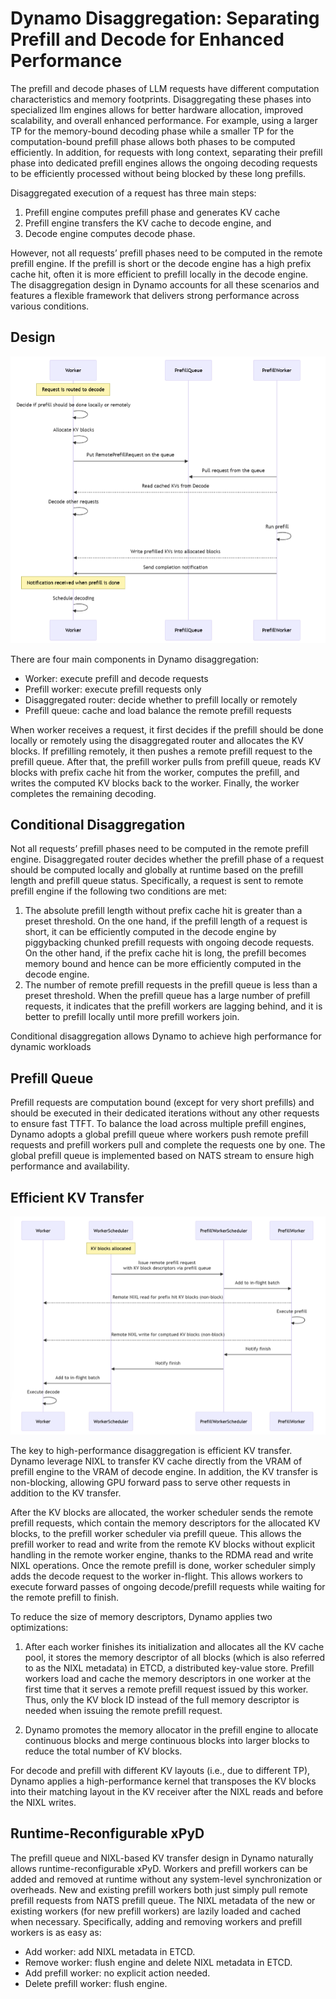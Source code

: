 # Dynamo Disaggregation: Separating Prefill and Decode for Enhanced Performance

The prefill and decode phases of LLM requests have different computation characteristics and memory footprints. Disaggregating these phases into specialized llm engines allows for better hardware allocation, improved scalability, and overall enhanced performance. For example, using a larger TP for the memory-bound decoding phase while a smaller TP for the computation-bound prefill phase allows both phases to be computed efficiently. In addition, for requests with long context, separating their prefill phase into dedicated prefill engines allows the ongoing decoding requests to be efficiently processed without being blocked by these long prefills.

Disaggregated execution of a request has three main steps:
1. Prefill engine computes prefill phase and generates KV cache
2. Prefill engine transfers the KV cache to decode engine, and
3. Decode engine computes decode phase.

However, not all requests’ prefill phases need to be computed in the remote prefill engine. If the prefill is short or the decode engine has a high prefix cache hit, often it is more efficient to prefill locally in the decode engine. The disaggregation design in Dynamo accounts for all these scenarios and features a flexible framework that delivers strong performance across various conditions.


## Design

![](images/disagg_design.png)

There are four main components in Dynamo disaggregation:
- Worker: execute prefill and decode requests
- Prefill worker: execute prefill requests only
- Disaggregated router: decide whether to prefill locally or remotely
- Prefill queue: cache and load balance the remote prefill requests

When worker receives a request, it first decides if the prefill should be done locally or remotely using the disaggregated router and allocates the KV blocks. If prefilling remotely, it then pushes a remote prefill request to the prefill queue. After that, the prefill worker pulls from prefill queue, reads KV blocks with prefix cache hit from the worker, computes the prefill, and writes the computed KV blocks back to the worker. Finally, the worker completes the remaining decoding.

## Conditional Disaggregation

Not all requests’ prefill phases need to be computed in the remote prefill engine. Disaggregated router decides whether the prefill phase of a request should be computed locally and globally at runtime based on the prefill length and prefill queue status. Specifically, a request is sent to remote prefill engine if the following two conditions are met:
1. The absolute prefill length without prefix cache hit is greater than a preset threshold. On the one hand, if the prefill length of a request is short, it can be efficiently computed in the decode engine by piggybacking chunked prefill requests with ongoing decode requests. On the other hand, if the prefix cache hit is long, the prefill becomes memory bound and hence can be more efficiently computed in the decode engine.
2. The number of remote prefill requests in the prefill queue is less than a preset threshold. When the prefill queue has a large number of prefill requests, it indicates that the prefill workers are lagging behind, and it is better to prefill locally until more prefill workers join.

Conditional disaggregation allows Dynamo to achieve high performance for dynamic workloads

## Prefill Queue

Prefill requests are computation bound (except for very short prefills) and should be executed in their dedicated iterations without any other requests to ensure fast TTFT. To balance the load across multiple prefill engines, Dynamo adopts a global prefill queue where workers push remote prefill requests and prefill workers pull and complete the requests one by one. The global prefill queue is implemented based on NATS stream to ensure high performance and availability.

## Efficient KV Transfer

![](images/kv_transfer.png)

The key to high-performance disaggregation is efficient KV transfer. Dynamo leverage NIXL to transfer KV cache directly from the VRAM of prefill engine to the VRAM of decode engine. In addition, the KV transfer is non-blocking, allowing GPU forward pass to serve other requests in addition to the KV transfer.

After the KV blocks are allocated, the worker scheduler sends the remote prefill requests, which contain the memory descriptors for the allocated KV blocks, to the prefill worker scheduler via prefill queue. This allows the prefill worker to read and write from the remote KV blocks without explicit handling in the remote worker engine, thanks to the RDMA read and write NIXL operations. Once the remote prefill is done, worker scheduler simply adds the decode request to the worker in-flight. This allows workers to execute forward passes of ongoing decode/prefill requests while waiting for the remote prefill to finish.

To reduce the size of memory descriptors, Dynamo applies two optimizations:
1. After each worker finishes its initialization and allocates all the KV cache pool, it stores the memory descriptor of all blocks (which is also referred to as the NIXL metadata) in ETCD, a distributed key-value store. Prefill workers load and cache the memory descriptors in one worker at the first time that it serves a remote prefill request issued by this worker. Thus, only the KV block ID instead of the full memory descriptor is needed when issuing the remote prefill request.

2. Dynamo promotes the memory allocator in the prefill engine to allocate continuous blocks and merge continuous blocks into larger blocks to reduce the total number of KV blocks.

For decode and prefill with different KV layouts (i.e., due to different TP), Dynamo applies a high-performance kernel that transposes the KV blocks into their matching layout in the KV receiver after the NIXL reads and before the NIXL writes.

## Runtime-Reconfigurable xPyD

The prefill queue and NIXL-based KV transfer design in Dynamo naturally allows runtime-reconfigurable xPyD. Workers and prefill workers can be added and removed at runtime without any system-level synchronization or overheads. New and existing prefill workers both just simply pull remote prefill requests from NATS prefill queue. The NIXL metadata of the new or existing workers (for new prefill workers) are lazily loaded and cached when necessary. Specifically, adding and removing workers and prefill workers is as easy as:

- Add worker: add NIXL metadata in ETCD.
- Remove worker: flush engine and delete NIXL metadata in ETCD.
- Add prefill worker: no explicit action needed.
- Delete prefill worker: flush engine.

